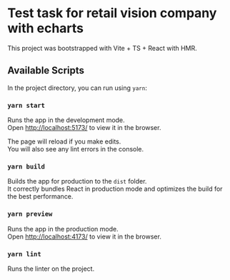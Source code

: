 # Test task for retail vision company with echarts

This project was bootstrapped with Vite + TS + React with HMR.

## Available Scripts

In the project directory, you can run using `yarn`:

### `yarn start`

Runs the app in the development mode.\
Open [http://localhost:5173/](http://localhost:5173/) to view it in the browser.

The page will reload if you make edits.\
You will also see any lint errors in the console.

### `yarn build`

Builds the app for production to the `dist` folder.\
It correctly bundles React in production mode and optimizes the build for the best performance.

### `yarn preview`

Runs the app in the production mode.\
Open [http://localhost:4173/](http://localhost:4173/) to view it in the browser.

### `yarn lint`

Runs the linter on the project.